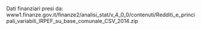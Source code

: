 Dati finanziari presi da:
www1.finanze.gov.it/finanze2/analisi_stat/v_4_0_0/contenuti/Redditi_e_principali_variabili_IRPEF_su_base_comunale_CSV_2014.zip
